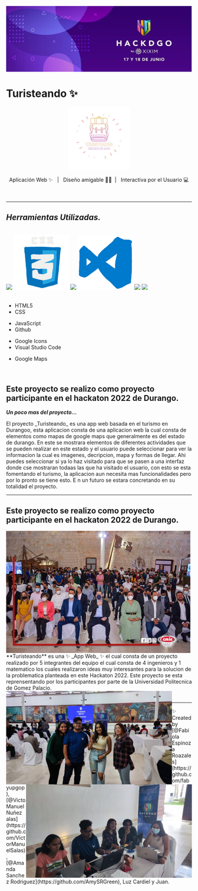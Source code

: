 <img  src="https://github.com/AmySRGreen/Hack2022/blob/demo/picture/portada.jpeg" hight="150" />

# Turisteando ✨

<div align='center' >
<img  src="https://github.com/AmySRGreen/Hack2022/blob/demo/picture/icono%20(2).jpeg" width="170" />
</div>

<p align='center'>Aplicación Web ✨ &nbsp;&nbsp;|&nbsp;&nbsp; Diseño amigable ✍🏼&nbsp;&nbsp;|&nbsp;&nbsp; Interactiva por el Usuario 💻</p>
<br>

---


## ***Herramientas Utilizadas.***
<br>
<div>

<img  src="https://media3.giphy.com/media/XAxylRMCdpbEWUAvr8/giphy.gif?cid=6c09b952phtpxuk4fvu40wvpiv9c9ar18pvmx2tusrz1s1dw&rid=giphy.gif&ct=s" width="150" />
<img  src="https://raw.githubusercontent.com/Zenfection/Image/master/2021/06/08-15-57-53-68747470733a2f2f6d65646961302e67697068792e636f6d2f6d656469612f667345615a6c644e43384131504a336d77702f736f757263652e676966.gif" width="150" />
<img  src="https://www.disenowebwordpress.com/wp-content/uploads/2018/08/animationJS.gif" width="150" />
<img  src="https://raw.githubusercontent.com/StewartGF/StewartGF/master/images/vscode.gif" width="150" />
<img  src="https://pbs.twimg.com/profile_images/1457795334814326785/51T6idIA_400x400.png" width="150" />
<img  src="https://i.pinimg.com/originals/7d/06/89/7d068990a6d0fa0b99d8ca96afde86dc.gif" width="150" />

  </div>
  <br>
  
- HTML5
- CSS
* JavaScript
* Github
+ Google Icons
+ Visual Studio Code
* Google Maps

<br>

## Este proyecto se realizo como proyecto participante en el hackaton 2022 de Durango.

***Un poco mas del proyecto...***
<br>
<p>El proyecto _Turisteando_ es una app web basada en el turismo en Durangoo, esta aplicacion consta de una aplicacion web la cual consta de elementos como mapas de google maps que generalmente es del estado de durango. En este se mostrara elementos de diferentes actividades que se pueden realizar en este estado y el usuario puede seleccionar para ver la informacion la cual es imagenes, decripcion, mapa y formas de llegar. Ahi puedes seleccionar si ya lo haz visitado para que se pasen a una interfaz donde cse mostraran todaas las que ha visitado el usuario, con esto se esta fomentando el turismo, la aplicacion aun necesita mas funcionalidades pero por lo pronto se tiene esto. E n un futuro se estara concretando en su totalidad el proyecto. </p>

---

## Este proyecto se realizo como proyecto participante en el hackaton 2022 de Durango.

<img align='center' src="https://github.com/AmySRGreen/Hack2022/blob/demo/picture/todos.jpeg" width="500" hight="100" />
<br>
**Turisteando** es una ✨ _App Web_ ✨ el cual consta  de un proyecto realizado por 5 integrantes del equipo el cual consta de 4 ingenieros y 1 matematico los cuales realizaron ideas muy interesantes para la solucion de la problematica planteada en este Hackaton 2022. Este proyecto se esta reprensentando por los participantes por parte de la Universidad Politecnica de Gomez Palacio.
<div margin='10rem'>
<img align='left' src="https://github.com/AmySRGreen/Hack2022/blob/demo/picture/integrantes.jpeg"  width="450" />
<img align='right' src="https://github.com/AmySRGreen/Hack2022/blob/demo/picture/integrantes%20(2).jpeg" width="450" /> 
</div>
<br>

---
<p>✨ Created by [@Fabiola Espinoza Roazales](https://github.com/fabyupgop), [@Victo Manuel Nuñez alas](https://github.com/VictorManuelSalas), [@Amanda Sanchez Rodriguez](https://github.com/AmySRGreen), Luz Cardiel y Juan. </p>
  

